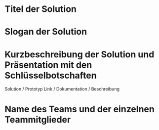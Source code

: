 # Titel der Solution

# Slogan der Solution

# Kurzbeschreibung der Solution und Präsentation mit den Schlüsselbotschaften

Solution / Prototyp Link / Dokumentation / Beschreibung

# Name des Teams und der einzelnen Teammitglieder
